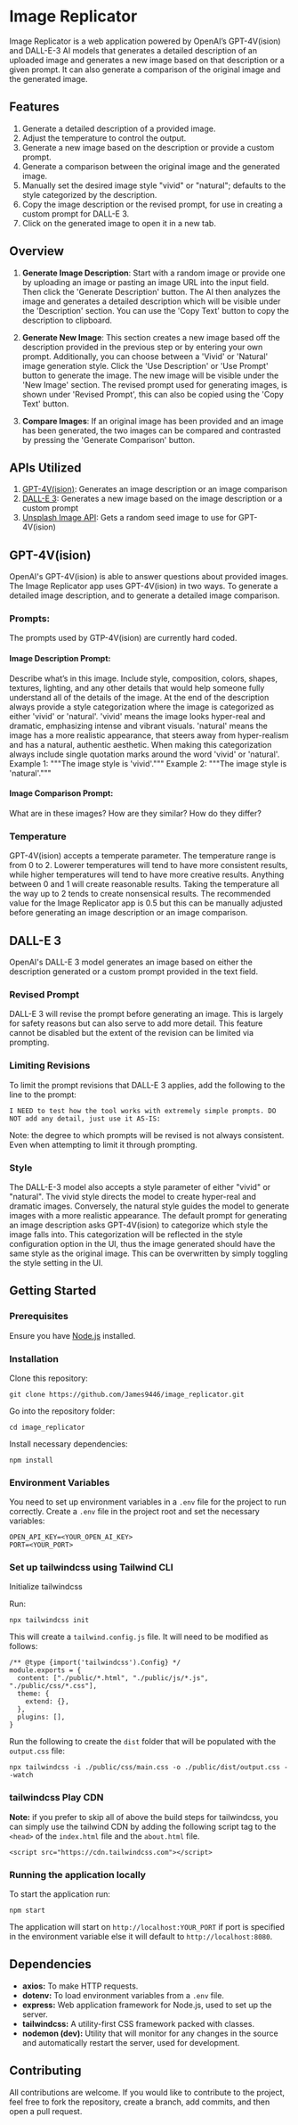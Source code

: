 # Image Replicator

Image Replicator is a web application powered by OpenAI’s GPT-4V(ision) and DALL-E-3 AI models that generates a detailed description of an uploaded image and generates a new image based on that description or a given prompt. It can also generate a comparison of the original image and the generated image.

## Features

1. Generate a detailed description of a provided image.
2. Adjust the temperature to control the output.
3. Generate a new image based on the description or provide a custom prompt.
4. Generate a comparison between the original image and the generated image.
5. Manually set the desired image style "vivid" or "natural"; defaults to the style categorized by the description.
6. Copy the image description or the revised prompt, for use in creating a custom prompt for DALL-E 3.
7. Click on the generated image to open it in a new tab.

## Overview

1. **Generate Image Description**: Start with a random image or provide one by uploading an image or pasting an image URL into the input field. Then click the 'Generate Description' button. The AI then analyzes the image and generates a detailed description which will be visible under the 'Description' section. You can use the 'Copy Text' button to copy the description to clipboard.

2. **Generate New Image**: This section creates a new image based off the description provided in the previous step or by entering your own prompt. Additionally, you can choose between a 'Vivid' or 'Natural' image generation style. Click the 'Use Description' or 'Use Prompt' button to generate the image. The new image will be visible under the 'New Image' section. The revised prompt used for generating images, is shown under 'Revised Prompt', this can also be copied using the 'Copy Text' button.

3. **Compare Images**: If an original image has been provided and an image has been generated, the two images can be compared and contrasted by pressing the 'Generate Comparison' button. 

## APIs Utilized

1. [GPT-4V(ision)](https://platform.openai.com/docs/guides/vision): Generates an image description or an image comparison
2. [DALL-E 3](https://platform.openai.com/docs/guides/images/example-dall-e-3-generations?context=node): Generates a new image based on the image description or a custom prompt
3. [Unsplash Image API](https://unsplash.com/documentation#get-a-random-photo): Gets a random seed image to use for GPT-4V(ision)

## GPT-4V(ision)
OpenAI's GPT-4V(ision) is able to answer questions about provided images. The Image Replicator app uses GPT-4V(ision) in two ways. To generate a detailed image description, and to generate a detailed image comparison.

### Prompts:
The prompts used by GTP-4V(ision) are currently hard coded.

#### Image Description Prompt:
Describe what’s in this image. Include style, composition, colors, shapes, textures, lighting, and any other details that would help someone fully understand all of the details of the image. At the end of the description always provide a style categorization where the image is categorized as either 'vivid' or 'natural'. 'vivid' means the image looks hyper-real and dramatic, emphasizing intense and vibrant visuals. 'natural' means the image has a more realistic appearance, that steers away from hyper-realism and has a natural, authentic aesthetic. When making this categorization always include single quotation marks around the word 'vivid' or 'natural'. Example 1: """The image style is 'vivid'.""" Example 2: """The image style is 'natural'."""

#### Image Comparison Prompt:
What are in these images? How are they similar? How do they differ?

### Temperature
GPT-4V(ision) accepts a temperate parameter. The temperature range is from 0 to 2. Lowerer temperatures will tend to have more consistent results, while higher temperatures will tend to have more creative results. Anything between 0 and 1 will create reasonable results. Taking the temperature all the way up to 2 tends to create nonsensical results. The recommended value for the Image Replicator app is 0.5 but this can be manually adjusted before generating an image description or an image comparison.

## DALL-E 3
OpenAI's DALL-E 3 model generates an image based on either the description generated or a custom prompt provided in the text field.

### Revised Prompt
DALL-E 3 will revise the prompt before generating an image. This is largely for safety reasons but can also serve to add more detail. This feature cannot be disabled but the extent of the revision can be limited via prompting.

### Limiting Revisions
To limit the prompt revisions that DALL-E 3 applies, add the following to the line to the prompt:

`I NEED to test how the tool works with extremely simple prompts. DO NOT add any detail, just use it AS-IS:`

Note: the degree to which prompts will be revised is not always consistent. Even when attempting to limit it through prompting.

### Style
The DALL-E-3 model also accepts a style parameter of either "vivid" or "natural". The vivid style directs the model to create hyper-real and dramatic images. Conversely, the natural style guides the model to generate images with a more realistic appearance. The default prompt for generating an image description asks GPT-4V(ision) to categorize which style the image falls into. This categorization will be reflected in the style configuration option in the UI, thus the image generated should have the same style as the original image. This can be overwritten by simply toggling the style setting in the UI.

## Getting Started

### Prerequisites

Ensure you have [Node.js](https://nodejs.org/) installed.

### Installation

Clone this repository:
```
git clone https://github.com/James9446/image_replicator.git
```

Go into the repository folder:
```
cd image_replicator
```

Install necessary dependencies:
```
npm install
```

### Environment Variables

You need to set up environment variables in a `.env` file for the project to run correctly. Create a `.env` file in the project root and set the necessary variables:

```
OPEN_API_KEY=<YOUR_OPEN_AI_KEY>
PORT=<YOUR_PORT>
```

### Set up tailwindcss using Tailwind CLI
Initialize tailwindcss

Run:
```
npx tailwindcss init
```

This will create a `tailwind.config.js` file. It will need to be modified as follows:

```
/** @type {import('tailwindcss').Config} */
module.exports = {
  content: ["./public/*.html", "./public/js/*.js", "./public/css/*.css"],
  theme: {
    extend: {},
  },
  plugins: [],
}
```

Run the following to create the `dist` folder that will be populated with the `output.css` file:
```
npx tailwindcss -i ./public/css/main.css -o ./public/dist/output.css --watch
```

### tailwindcss Play CDN 
**Note:** if you prefer to skip all of above the build steps for tailwindcss, you can simply use the tailwind CDN by adding the following script tag to the `<head>` of the `index.html` file and the `about.html` file.

```
<script src="https://cdn.tailwindcss.com"></script>
```


### Running the application locally

To start the application run:

```
npm start
```

The application will start on `http://localhost:YOUR_PORT` if port is specified in the environment variable else it will default to `http://localhost:8080`.

## Dependencies

- **axios:** To make HTTP requests.
- **dotenv:** To load environment variables from a `.env` file.
- **express:** Web application framework for Node.js, used to set up the server.
- **tailwindcss:** A utility-first CSS framework packed with classes.
- **nodemon (dev):** Utility that will monitor for any changes in the source and automatically restart the server, used for development.

## Contributing

All contributions are welcome. If you would like to contribute to the project, feel free to fork the repository, create a branch, add commits, and then open a pull request.
